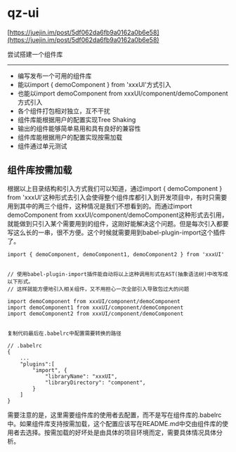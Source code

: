 # qz-ui


[https://juejin.im/post/5df062da6fb9a0162a0b6e58](https://juejin.im/post/5df062da6fb9a0162a0b6e58)


尝试搭建一个组件库


----



* 编写发布一个可用的组件库
* 能以import { demoComponent } from 'xxxUI'方式引入
* 也能以import demoComponent from xxxUI/component/demoComponent方式引入
* 各个组件打包相对独立，互不干扰
* 组件库能根据用户的配置实现Tree Shaking
* 输出的组件能够简单易用和具有良好的兼容性
* 组件库能根据用户的配置实现按需加载
* 组件通过单元测试



## 组件库按需加载


根据以上目录结构和引入方式我们可以知道，通过import { demoComponent } from 'xxxUI'这种形式去引入会使得整个组件库都引入到开发项目中，有时只需要用到其中的两三个组件，这种情况是我们不想看到的。而通过import demoComponent from xxxUI/component/demoComponent这种形式去引用，就能做到只引入某个需要用到的组件，这刚好能解决这个问题。但是每次引入都要写这么长的一串，很不方便。这个时候就需要用到babel-plugin-import这个插件了。

```
import { demoComponent, demoComponent1, demoComponent2 } from 'xxxUI'


// 使用babel-plugin-import插件能自动将以上这种调用形式在AST(抽象语法树)中改写成以下形式。
// 这样就能方便地引入相关组件，又不用担心一次全部引入导致包过大的问题

import demoComponent from xxxUI/component/demoComponent
import demoComponent1 from xxxUI/component/demoComponent
import demoComponent2 from xxxUI/component/demoComponent


复制代码最后在.babelrc中配置需要转换的路径

// .babelrc
{
    ...
    "plugins":[
        "import", {
            "libraryName": "xxxUI",
            "libraryDirectory": "component",
        }
    ]
}
```


需要注意的是，这里需要组件库的使用者去配置，而不是写在组件库的.babelrc中。如果组件库支持按需加载，这个配置应该写在README.md中交由组件库的使用者去选择。按需加载的好坏处是由具体的项目环境而定，需要具体情况具体分析。



